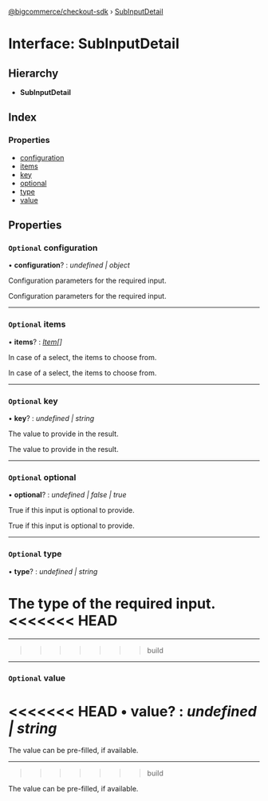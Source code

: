 [@bigcommerce/checkout-sdk](../README.md) › [SubInputDetail](subinputdetail.md)

# Interface: SubInputDetail

## Hierarchy

* **SubInputDetail**

## Index

### Properties

* [configuration](subinputdetail.md#optional-configuration)
* [items](subinputdetail.md#optional-items)
* [key](subinputdetail.md#optional-key)
* [optional](subinputdetail.md#optional-optional)
* [type](subinputdetail.md#optional-type)
* [value](subinputdetail.md#optional-value)

## Properties

### `Optional` configuration

• **configuration**? : *undefined | object*

Configuration parameters for the required input.

Configuration parameters for the required input.

___

### `Optional` items

• **items**? : *[Item](item.md)[]*

In case of a select, the items to choose from.

In case of a select, the items to choose from.

___

### `Optional` key

• **key**? : *undefined | string*

The value to provide in the result.

The value to provide in the result.

___

### `Optional` optional

• **optional**? : *undefined | false | true*

True if this input is optional to provide.

True if this input is optional to provide.

___

### `Optional` type

• **type**? : *undefined | string*

The type of the required input.
<<<<<<< HEAD
=======

___
<a id="value"></a>
>>>>>>> build

___

### `Optional` value

<<<<<<< HEAD
• **value**? : *undefined | string*
=======
The value can be pre-filled, if available.

___
>>>>>>> build

The value can be pre-filled, if available.
